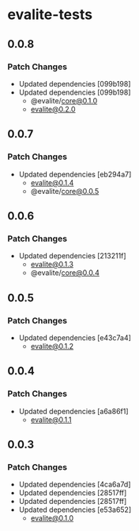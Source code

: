 # evalite-tests

## 0.0.8

### Patch Changes

- Updated dependencies [099b198]
- Updated dependencies [099b198]
  - @evalite/core@0.1.0
  - evalite@0.2.0

## 0.0.7

### Patch Changes

- Updated dependencies [eb294a7]
  - evalite@0.1.4
  - @evalite/core@0.0.5

## 0.0.6

### Patch Changes

- Updated dependencies [213211f]
  - evalite@0.1.3
  - @evalite/core@0.0.4

## 0.0.5

### Patch Changes

- Updated dependencies [e43c7a4]
  - evalite@0.1.2

## 0.0.4

### Patch Changes

- Updated dependencies [a6a86f1]
  - evalite@0.1.1

## 0.0.3

### Patch Changes

- Updated dependencies [4ca6a7d]
- Updated dependencies [28517ff]
- Updated dependencies [28517ff]
- Updated dependencies [e53a652]
  - evalite@0.1.0
